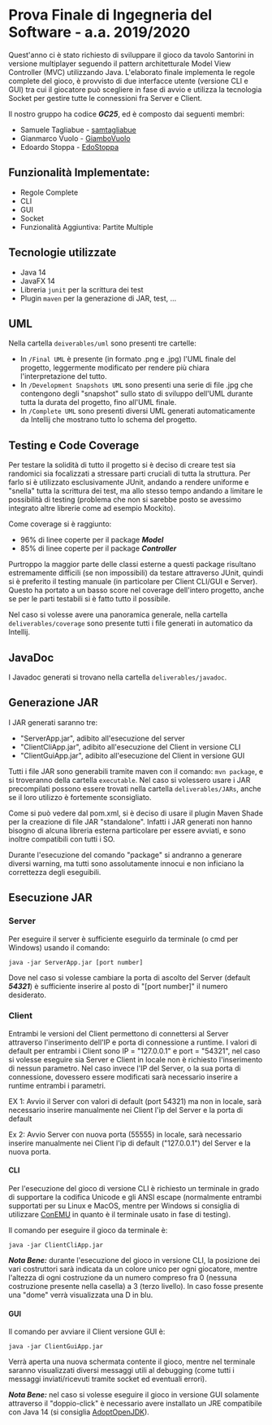 # Prova Finale di Ingegneria del Software - a.a. 2019/2020

Quest'anno ci è stato richiesto di sviluppare il gioco da tavolo Santorini 
in versione multiplayer seguendo il pattern architetturale Model View Controller (MVC) utilizzando Java. 
L'elaborato finale implementa le regole complete del gioco, è provvisto di due interfacce utente (versione CLI e GUI) 
tra cui il giocatore può scegliere in fase di avvio e utilizza la tecnologia Socket per gestire tutte le connessioni 
fra Server e Client.

Il nostro gruppo ha codice ***GC25***, ed è composto dai seguenti membri:
- Samuele Tagliabue - [samtagliabue](https://github.com/samtagliabue)
- Gianmarco Vuolo - [GiamboVuolo](https://github.com/GiamboVuolo)
- Edoardo Stoppa - [EdoStoppa](https://github.com/EdoStoppa)

## Funzionalità Implementate:

- Regole Complete
- CLI 
- GUI 
- Socket 
- Funzionalità Aggiuntiva: Partite Multiple

## Tecnologie utilizzate

- Java 14
- JavaFX 14
- Libreria `junit` per la scrittura dei test
- Plugin `maven` per la generazione di JAR, test, ...

## UML

Nella cartella `deiverables/uml` sono presenti tre cartelle:

- In `/Final UML` è presente (in formato .png e .jpg) l'UML finale del progetto, leggermente modificato per rendere più 
chiara l'interpretazione del tutto.
- In `/Development Snapshots UML` sono presenti una serie di file .jpg che contengono degli "snapshot" sullo stato di sviluppo
dell'UML durante tutta la durata del progetto, fino all'UML finale.
- In `/Complete UML` sono presenti diversi UML generati automaticamente da Intellij che mostrano tutto lo schema del progetto.

## Testing e Code Coverage
Per testare la solidità di tutto il progetto si è deciso di creare test sia randomici sia focalizzati a stressare parti cruciali
di tutta la struttura. Per farlo si è utilizzato esclusivamente JUnit, andando a rendere uniforme e "snella" tutta la scrittura
dei test, ma allo stesso tempo andando a limitare le possibilità di testing (problema che non si sarebbe posto se avessimo 
integrato altre librerie come ad esempio Mockito).
 
Come coverage si è raggiunto:
- 96% di linee coperte per il package ***Model***
- 85% di linee coperte per il package ***Controller***

Purtroppo la maggior parte delle classi esterne a questi package risultano estremamente difficili (se non impossibili) da testare 
attraverso JUnit, quindi si è preferito il testing manuale (in particolare per Client CLI/GUI e Server). Questo ha portato a un
basso score nel coverage dell'intero progetto, anche se per le parti testabili si è fatto tutto il possibile.

Nel caso si volesse avere una panoramica generale, nella cartella `deliverables/coverage` sono presente tutti i file generati
in automatico da Intellij.

## JavaDoc

I Javadoc generati si trovano nella cartella `deliverables/javadoc`.

## Generazione JAR

I JAR generati saranno tre:
- "ServerApp.jar", adibito all'esecuzione del server
- "ClientCliApp.jar", adibito all'esecuzione del Client in versione CLI
- "ClientGuiApp.jar", adibito all'esecuzione del Client in versione GUI

Tutti i file JAR sono generabili tramite maven con il comando: `mvn package`, e si troveranno della cartella `executable`. 
Nel caso si volessero usare i JAR precompilati possono essere trovati nella cartella `deliverables/JARs`, anche se il loro 
utilizzo è fortemente sconsigliato.

Come si può vedere dal pom.xml, si è deciso di usare il plugin Maven Shade per la creazione di file JAR "standalone". 
Infatti i JAR generati non hanno bisogno di alcuna libreria esterna particolare per essere avviati, e sono inoltre 
compatibili con tutti i SO.

Durante l'esecuzione del comando "package" si andranno a generare diversi warning, ma tutti sono assolutamente innocui 
e non inficiano la correttezza degli eseguibili.


## Esecuzione JAR

### Server
Per eseguire il server è sufficiente eseguirlo da terminale (o cmd per Windows) usando il comando:
```
java -jar ServerApp.jar [port number]
```
Dove nel caso si volesse cambiare la porta di ascolto del Server (default ***54321***) è sufficiente inserire al posto di "\[port number\]"
il numero desiderato.

### Client
Entrambi le versioni del Client permettono di connettersi al Server attraverso l'inserimento dell'IP e porta di connessione a runtime.
I valori di default per entrambi i Client sono IP = "127.0.0.1" e port = "54321", nel caso si volesse eseguire sia Server e Client
in locale non è richiesto l'inserimento di nessun parametro. Nel caso invece l'IP del Server, o la sua porta di connessione, dovessero
essere modificati sarà necessario inserire a runtime entrambi i parametri.

EX 1:
Avvio il Server con valori di default (port 54321) ma non in locale, sarà necessario inserire manualmente nei Client l'ip del Server
e la porta di default

Ex 2:
Avvio Server con nuova porta (55555) in locale, sarà necessario inserire manualmente nei Client l'ip di default ("127.0.0.1")
del Server e la nuova porta.

#### CLI
Per l'esecuzione del gioco di versione CLI è richiesto un terminale in grado di supportare la codifica Unicode e gli
ANSI escape (normalmente entrambi supportati per su Linux e MacOS, mentre per Windows si consiglia di utilizzare 
[ConEMU](https://conemu.github.io/) in quanto è il terminale usato in fase di testing).

Il comando per eseguire il gioco da terminale è:
```
java -jar ClientCliApp.jar
```

***Nota Bene:*** durante l'esecuzione del gioco in versione CLI, la posizione dei vari costruttori sarà indicata da un colore 
unico per ogni giocatore, mentre l'altezza di ogni costruzione da un numero compreso fra 0 (nessuna costruzione presente nella 
casella) a 3 (terzo livello). In caso fosse presente una "dome" verrà visualizzata una D in blu.

#### GUI
Il comando per avviare il Client versione GUI è:
```
java -jar ClientGuiApp.jar
```
Verrà aperta una nuova schermata contente il gioco, mentre nel terminale saranno visualizzati diversi messaggi utili
al debugging (come tutti i messaggi inviati/ricevuti tramite socket ed eventuali errori).

***Nota Bene:*** nel caso si volesse eseguire il gioco in versione GUI solamente attraverso il "doppio-click" è necessario 
avere installato un JRE compatibile con Java 14 
(si consiglia [AdoptOpenJDK](https://adoptopenjdk.net/releases.html)).